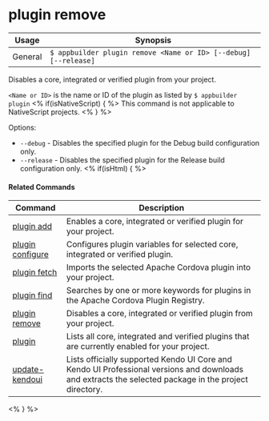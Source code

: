 plugin remove
==========

Usage | Synopsis
------|-------
General | `$ appbuilder plugin remove <Name or ID> [--debug] [--release]`

Disables a core, integrated or verified plugin from your project.

`<Name or ID>` is the name or ID of the plugin as listed by `$ appbuilder plugin`
<% if(isNativeScript)  { %>
This command is not applicable to NativeScript projects.
<% } %>

Options:
* `--debug` - Disables the specified plugin for the Debug build configuration only. 
* `--release` - Disables the specified plugin for the Release build configuration only.
<% if(isHtml) { %> 

#### Related Commands

Command | Description
----------|----------
[plugin add](plugin-add.html) | Enables a core, integrated or verified plugin for your project.
[plugin configure](plugin-configure.html) | Configures plugin variables for selected core, integrated or verified plugin.
[plugin fetch](plugin-fetch.html) | Imports the selected Apache Cordova plugin into your project.
[plugin find](plugin-find.html) | Searches by one or more keywords for plugins in the Apache Cordova Plugin Registry.
[plugin remove](plugin-remove.html) | Disables a core, integrated or verified plugin from your project.
[plugin](plugin.html) | Lists all core, integrated and verified plugins that are currently enabled for your project.
[update-kendoui](update-kendoui.html) | Lists officially supported Kendo UI Core and Kendo UI Professional versions and downloads and extracts the selected package in the project directory.
<% } %>